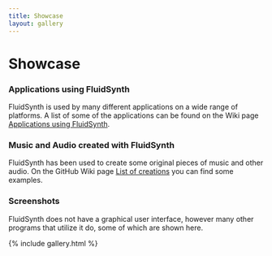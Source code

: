 ```yaml
---
title: Showcase
layout: gallery
---
```


# Showcase

### Applications using FluidSynth

FluidSynth is used by many different applications on a wide range of platforms. A list
of some of the applications can be found on the Wiki page [Applications using FluidSynth](https://github.com/FluidSynth/fluidsynth/wiki/Applications).

### Music and Audio created with FluidSynth

FluidSynth has been used to create some original pieces of music and other audio.
On the GitHub Wiki page [List of creations](https://github.com/FluidSynth/fluidsynth/wiki/MadeWithFluidSynth) you
can find some examples.

### Screenshots

FluidSynth does not have a graphical user interface, however many other programs that utilize it do, some of which are shown here.

{% include gallery.html %}


